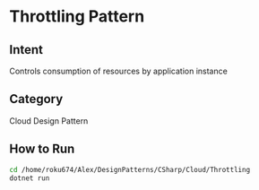 # Throttling Pattern

## Intent
Controls consumption of resources by application instance

## Category
Cloud Design Pattern

## How to Run
```bash
cd /home/roku674/Alex/DesignPatterns/CSharp/Cloud/Throttling
dotnet run
```

